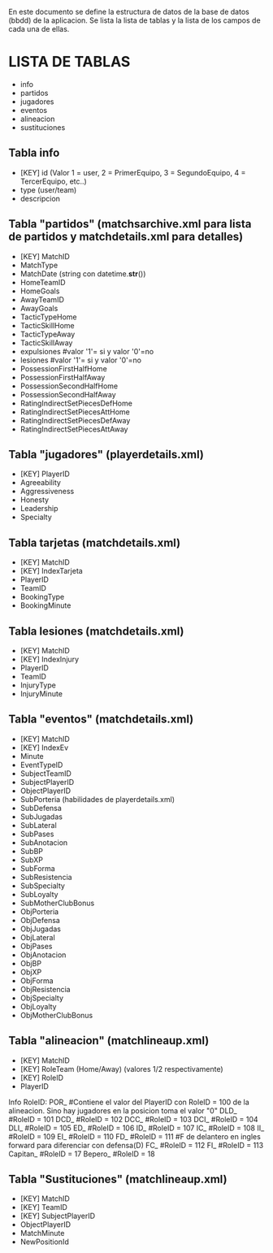 En este documento se define la estructura de datos de la base de datos (bbdd) de la aplicacion.
Se lista la lista de tablas y la lista de los campos de cada una de ellas.

# LISTA DE TABLAS
- info
- partidos
- jugadores
- eventos
- alineacion
- sustituciones

## Tabla info
- [KEY] id (Valor 1 = user, 2 = PrimerEquipo, 3 = SegundoEquipo, 4 = TercerEquipo, etc..)
- type (user/team)
- descripcion

## Tabla "partidos" (matchsarchive.xml para lista de partidos y matchdetails.xml para detalles)
- [KEY] MatchID
- MatchType
- MatchDate (string con datetime.__str__())
- HomeTeamID
- HomeGoals
- AwayTeamID
- AwayGoals
- TacticTypeHome
- TacticSkillHome
- TacticTypeAway
- TacticSkillAway
- expulsiones #valor '1'= si y valor '0'=no
- lesiones #valor '1'= si y valor '0'=no
- PossessionFirstHalfHome
- PossessionFirstHalfAway
- PossessionSecondHalfHome
- PossessionSecondHalfAway
- RatingIndirectSetPiecesDefHome
- RatingIndirectSetPiecesAttHome
- RatingIndirectSetPiecesDefAway
- RatingIndirectSetPiecesAttAway

## Tabla "jugadores" (playerdetails.xml)
- [KEY] PlayerID
- Agreeability
- Aggressiveness
- Honesty
- Leadership
- Specialty

## Tabla tarjetas (matchdetails.xml)
- [KEY] MatchID
- [KEY] IndexTarjeta
- PlayerID
- TeamID
- BookingType
- BookingMinute

## Tabla lesiones (matchdetails.xml)
- [KEY] MatchID
- [KEY] IndexInjury
- PlayerID
- TeamID
- InjuryType
- InjuryMinute

## Tabla "eventos" (matchdetails.xml)
- [KEY] MatchID
- [KEY] IndexEv
- Minute
- EventTypeID
- SubjectTeamID
- SubjectPlayerID
- ObjectPlayerID
- SubPorteria (habilidades de playerdetails.xml)
- SubDefensa
- SubJugadas
- SubLateral
- SubPases
- SubAnotacion
- SubBP
- SubXP
- SubForma
- SubResistencia
- SubSpecialty
- SubLoyalty
- SubMotherClubBonus
- ObjPorteria
- ObjDefensa
- ObjJugadas
- ObjLateral
- ObjPases
- ObjAnotacion
- ObjBP
- ObjXP
- ObjForma
- ObjResistencia
- ObjSpecialty
- ObjLoyalty
- ObjMotherClubBonus

## Tabla "alineacion" (matchlineaup.xml)
- [KEY] MatchID
- [KEY] RoleTeam (Home/Away) (valores 1/2 respectivamente)
- [KEY] RoleID
- PlayerID

Info RoleID:
    POR_ #Contiene el valor del PlayerID con RoleID = 100 de la alineacion. Sino hay jugadores en la posicion toma el valor "0"
    DLD_ #RoleID = 101
    DCD_ #RoleID = 102
    DCC_ #RoleID = 103
    DCI_ #RoleID = 104
    DLI_ #RoleID = 105
    ED_ #RoleID = 106
    ID_ #RoleID = 107
    IC_ #RoleID = 108
    II_ #RoleID = 109
    EI_ #RoleID = 110
    FD_ #RoleID = 111 #F de delantero en ingles forward para diferenciar con defensa(D)
    FC_ #RoleID = 112
    FI_ #RoleID = 113
    Capitan_ #RoleID = 17
    Bepero_ #RoleID = 18

## Tabla "Sustituciones" (matchlineaup.xml)
- [KEY] MatchID
- [KEY] TeamID
- [KEY] SubjectPlayerID
- ObjectPlayerID
- MatchMinute
- NewPositionId
